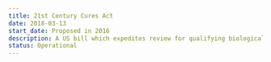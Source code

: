 ```yaml
---
title: 21st Century Cures Act
date: 2018-03-13
start_date: Proposed in 2016
description: A US bill which expedites review for qualifying biologicals and devices.
status: Operational
---
```


